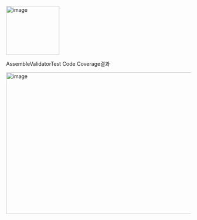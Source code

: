 
<img width="145" height="133" alt="image" src="https://github.com/user-attachments/assets/a8bd0441-db89-47e0-bb87-e9469eec88a5" />

AssembleValidatorTest Code Coverage결과

<img width="543" height="386" alt="image" src="https://github.com/user-attachments/assets/0a373c62-73e0-484c-a7e4-b4cc6600ea6a" />




